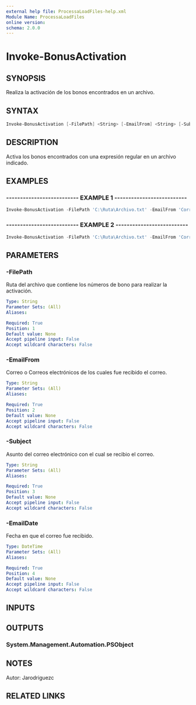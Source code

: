 ```yaml
---
external help file: ProcessaLoadFiles-help.xml
Module Name: ProcessaLoadFiles
online version: 
schema: 2.0.0
---
```


# Invoke-BonusActivation

## SYNOPSIS
Realiza la activación de los bonos encontrados en un archivo.

## SYNTAX

```powershell
Invoke-BonusActivation [-FilePath] <String> [-EmailFrom] <String> [-Subject] <String> [-EmailDate] <DateTime>
```

## DESCRIPTION
Activa los bonos encontrados con una expresión regular en un archivo indicado.

## EXAMPLES

### -------------------------- EXAMPLE 1 --------------------------
```powershell
Invoke-BonusActivation -FilePath 'C:\Ruta\Archivo.txt' -EmailFrom 'Correo@Correo.com' -Subject 'asunto Correo' -EmailDate (Get-Date)
```

### -------------------------- EXAMPLE 2 --------------------------
```powershell
Invoke-BonusActivation -FilePath 'C:\Ruta\Archivo.txt' -EmailFrom 'Correo@Correo.com' -Subject 'asunto Correo' -EmailDate '2017-07-07'
```

## PARAMETERS

### -FilePath
Ruta del archivo que contiene los números de bono para realizar la activación.

```yaml
Type: String
Parameter Sets: (All)
Aliases: 

Required: True
Position: 1
Default value: None
Accept pipeline input: False
Accept wildcard characters: False
```

### -EmailFrom
Correo o Correos electrónicos de los cuales fue recibido el correo.

```yaml
Type: String
Parameter Sets: (All)
Aliases: 

Required: True
Position: 2
Default value: None
Accept pipeline input: False
Accept wildcard characters: False
```

### -Subject
Asunto del correo electrónico con el cual se recibio el correo.

```yaml
Type: String
Parameter Sets: (All)
Aliases: 

Required: True
Position: 3
Default value: None
Accept pipeline input: False
Accept wildcard characters: False
```

### -EmailDate
Fecha en que el correo fue recibido.

```yaml
Type: DateTime
Parameter Sets: (All)
Aliases: 

Required: True
Position: 4
Default value: None
Accept pipeline input: False
Accept wildcard characters: False
```

## INPUTS

## OUTPUTS

### System.Management.Automation.PSObject

## NOTES
Autor: Jarodriguezc

## RELATED LINKS

